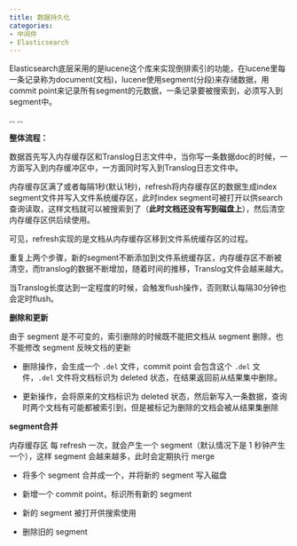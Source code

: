 ```yaml
---
title: 数据持久化
categories: 
- 中间件
- Elasticsearch
---
```


Elasticsearch底层采用的是lucene这个库来实现倒排索引的功能，在lucene里每一条记录称为document(文档)，lucene使用segment(分段)来存储数据，用commit point来记录所有segment的元数据，一条记录要被搜索到，必须写入到segment中。

<img src="https://img-blog.csdnimg.cn/5ce5035dff664ce49782473bd5a51ecb.png" alt="img" style="zoom:25%;" />

<img src="https://img-blog.csdnimg.cn/c15e1f86f0834c738c83b342f28a38ab.png" alt="img" style="zoom:25%;" />

**整体流程：**

数据首先写入内存缓存区和Translog日志文件中，当你写一条数据doc的时候，一方面写入到内存缓冲区中，一方面同时写入到Translog日志文件中。

内存缓存区满了或者每隔1秒(默认1秒)，refresh将内存缓存区的数据生成index segment文件并写入文件系统缓存区，此时index segment可被打开以供search查询读取，这样文档就可以被搜索到了（**此时文档还没有写到磁盘上**），然后清空内存缓存区供后续使用。

可见，refresh实现的是文档从内存缓存区移到文件系统缓存区的过程。

重复上两个步骤，新的segment不断添加到文件系统缓存区，内存缓存区不断被清空，而translog的数据不断增加，随着时间的推移，Translog文件会越来越大。

当Translog长度达到一定程度的时候，会触发flush操作，否则默认每隔30分钟也会定时flush。

**删除和更新**

由于 segment 是不可变的，索引删除的时候既不能把文档从 segment 删除，也不能修改 segment 反映文档的更新

- 删除操作，会生成一个 `.del` 文件，commit point 会包含这个 `.del` 文件，`.del` 文件将文档标识为 deleted 状态，在结果返回前从结果集中删除。

- 更新操作，会将原来的文档标识为 deleted 状态，然后新写入一条数据，查询时两个文档有可能都被索引到，但是被标记为删除的文档会被从结果集删除

**segment合并**

内存缓存区 每 refresh 一次，就会产生一个 segment（默认情况下是 1 秒钟产生一个），这样 segment 会越来越多，此时会定期执行 merge

-  将多个 segment 合并成一个，并将新的 segment 写入磁盘 

-  新增一个 commit point，标识所有新的 segment 

-  新的 segment 被打开供搜索使用 

-  删除旧的 segment 